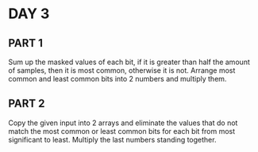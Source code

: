 # DAY 3
## PART 1
Sum up the masked values of each bit, if it is greater than half the amount of samples, then it is most common, otherwise it is not. Arrange most common and least common bits into 2 numbers and multiply them.
## PART 2
Copy the given input into 2 arrays and eliminate the values that do not match the most common or least common bits for each bit from most significant to least. Multiply the last numbers standing together.